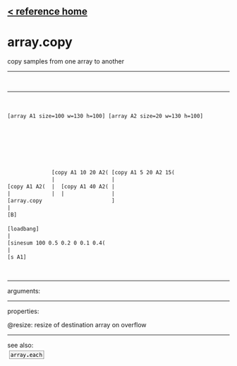 [< reference home](index.html)
---

# array.copy


copy samples from one array to another

---

<br>


---


```


[array A1 size=100 w=130 h=100] [array A2 size=20 w=130 h=100]







              [copy A1 10 20 A2( [copy A1 5 20 A2 15(
              |                  |
[copy A1 A2(  |  [copy A1 40 A2( |
|             |  |               |
[array.copy                      ]
|
[B]

[loadbang]
|
[sinesum 100 0.5 0.2 0 0.1 0.4(
|
[s A1]

            
```

---
arguments:


---
properties:

@resize: resize of destination array
            on overflow<br>

---
see also:<br>
[![array.each](img/object_array.each.png)](array.each.html)
